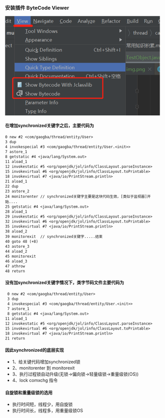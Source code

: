 ### 安装插件 ByteCode Viewer

![img_5.png](img_5.png)

#### 在增加synchronized关键字之后，主要代码为
``` 
0 new #2 <com/gaogba/thread/entity/User>
3 dup
4 invokespecial #3 <com/gaogba/thread/entity/User.<init>>
7 astore_1
8 getstatic #4 <java/lang/System.out>
11 aload_1
12 invokestatic #5 <org/openjdk/jol/info/ClassLayout.parseInstance>
15 invokevirtual #6 <org/openjdk/jol/info/ClassLayout.toPrintable>
18 invokevirtual #7 <java/io/PrintStream.println>
21 aload_1
22 dup
23 astore_2
24 monitorenter // synchronized关键字主要是这块代码生效，[类似于监视器]开始....
25 getstatic #4 <java/lang/System.out>
28 aload_1
29 invokestatic #5 <org/openjdk/jol/info/ClassLayout.parseInstance>
32 invokevirtual #6 <org/openjdk/jol/info/ClassLayout.toPrintable>
35 invokevirtual #7 <java/io/PrintStream.println>
38 aload_2
39 monitorexit  // synchronized关键字.....结束
40 goto 48 (+8)
43 astore_3
44 aload_2
45 monitorexit
46 aload_3
47 athrow
48 return
```

#### 没有加synchronized关键字情况下，类字节码文件主要代码为
```
 0 new #2 <com/gaogba/thread/entity/User>
 3 dup
 4 invokespecial #3 <com/gaogba/thread/entity/User.<init>>
 7 astore_1
 8 getstatic #4 <java/lang/System.out>
11 aload_1
12 invokestatic #5 <org/openjdk/jol/info/ClassLayout.parseInstance>
15 invokevirtual #6 <org/openjdk/jol/info/ClassLayout.toPrintable>
18 invokevirtual #7 <java/io/PrintStream.println>
21 return
```

#### 因此synchronized的底层实现
* 1、给关键代码增加synchronized锁
* 2、monitorenter 到 monitorexit
* 3、执行过程锁自动升级(无锁->偏向锁->轻量级锁->重量级锁(OS))
* 4、lock comxchg 指令

#### 自旋锁和重量级锁的选用
* 执行时间短，线程少，用自旋锁
* 执行时间长，线程多，用重量级锁OS